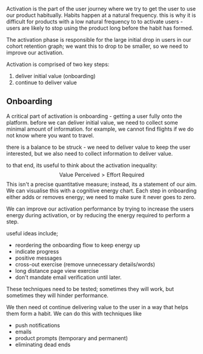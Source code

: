 
Activation is the part of the user journey where we try to get the user to use our product habitually.
Habits happen at a natural frequency. this is why it is difficult for products with a low natural frequency to to activate users - users are likely to stop using the product long before the habit has formed.

The activation phase is responsible for the large initial drop in users in our cohort retention graph; we want this to drop to be smaller, so we need to improve our activation.

Activation is comprised of two key steps:
1. deliver initial value (onboarding)
2. continue to deliver value
## Onboarding

A critical part of activation is onboarding - getting a user fully onto the platform. before we can deliver initial value, we need to collect some minimal amount of information. for example, we cannot find flights if we do not know where you want to travel.

there is a balance to be struck - we need to deliver value to keep the user interested, but we also need to collect information to deliver value.

to that end, its useful to think about the activation inequality:
$$
\text{Value Perceived} > \text{Effort Required}
$$
This isn't a precise quantitative measure; instead, its a statement of our aim. We can visualise this with a cognitive energy chart. Each step in onboarding either adds or removes energy; we need to make sure it never goes to zero.

We can improve our activation performance by trying to increase the users energy during activation, or by reducing the energy required to perform  a step. 

useful ideas include;
- reordering the onboarding flow to keep energy up
- indicate progress
- positive messages 
- cross-out exercise (remove unnecessary details/words)
- long distance page view exercise
- don't mandate email verification until later.

These techniques need to be tested; sometimes they will work, but sometimes they will hinder performance.

We then need ot continue delivering value to the user in a way that helps them form a habit. We can do this with techniques like
- push notifications
- emails
- product prompts (temporary and permanent)
- eliminating dead ends
